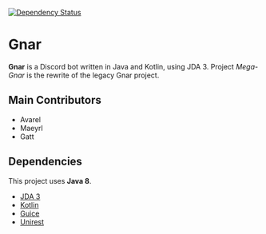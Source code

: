 [![Dependency Status](https://www.versioneye.com/user/projects/58813ef2452b830054c17358/badge.svg?style=flat-square)](https://www.versioneye.com/user/projects/58813ef2452b830054c17358)

# Gnar
**Gnar** is a Discord bot written in Java and Kotlin, using JDA 3.
Project _Mega-Gnar_ is the rewrite of the legacy Gnar project.

## Main Contributors
* Avarel
* Maeyrl
* Gatt

## Dependencies
This project uses **Java 8**.

* [JDA 3](https://github.com/DV8FromTheWorld/JDA)
* [Kotlin](https://kotlinlang.org/)
* [Guice](https://github.com/google/guice)
* [Unirest](https://github.com/Mashape/unirest-java)
